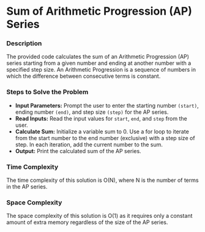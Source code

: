# Sum of Arithmetic Progression (AP) Series

### Description
The provided code calculates the sum of an Arithmetic Progression (AP) series starting from a given number and ending at another number with a specified step size. An Arithmetic Progression is a sequence of numbers in which the difference between consecutive terms is constant.

### Steps to Solve the Problem
 - **Input Parameters:** Prompt the user to enter the starting number `(start)`, ending number `(end)`, and step size `(step)` for the AP series.
 - **Read Inputs:** Read the input values for `start`, `end`, and `step` from the user.
 - **Calculate Sum:** Initialize a variable sum to 0. Use a for loop to iterate from the start number to the end number (exclusive) with a step size of step. In each iteration, add the current number to the sum.
 - **Output:** Print the calculated sum of the AP series.

### Time Complexity
The time complexity of this solution is O(N), where N is the number of terms in the AP series.

### Space Complexity
The space complexity of this solution is O(1) as it requires only a constant amount of extra memory regardless of the size of the AP series.